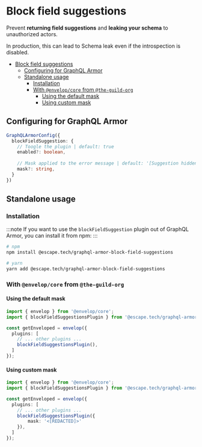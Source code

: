 # Block field suggestions

Prevent **returning field suggestions** and **leaking your schema** to unauthorized actors.

In production, this can lead to Schema leak even if the introspection is disabled.


- [Block field suggestions](#block-field-suggestions)
  - [Configuring for GraphQL Armor](#configuring-for-graphql-armor)
  - [Standalone usage](#standalone-usage)
    - [Installation](#installation)
    - [With `@envelop/core` from `@the-guild-org`](#with-envelopcore-from-the-guild-org)
      - [Using the default mask](#using-the-default-mask)
      - [Using custom mask](#using-custom-mask)

## Configuring for GraphQL Armor

```ts
GraphQLArmorConfig({
  blockFieldSuggestion: {
    // Toogle the plugin | default: true
    enabled?: boolean,
    
    // Mask applied to the error message | default: '[Suggestion hidden]'
    mask?: string,
  }
})
```

## Standalone usage

### Installation

:::note
If you want to use the `blockFieldSuggestion` plugin out of GraphQL Armor, you can install it from npm:
:::

```bash
# npm
npm install @escape.tech/graphql-armor-block-field-suggestions

# yarn
yarn add @escape.tech/graphql-armor-block-field-suggestions
```

### With `@envelop/core` from `@the-guild-org`

#### Using the default mask

```ts
import { envelop } from '@envelop/core';
import { blockFieldSuggestionsPlugin } from '@escape.tech/graphql-armor-block-field-suggestions';

const getEnveloped = envelop({
  plugins: [
    // ... other plugins ...
    blockFieldSuggestionsPlugin(),
  ]
});
```

#### Using custom mask

```ts
import { envelop } from '@envelop/core';
import { blockFieldSuggestionsPlugin } from '@escape.tech/graphql-armor-block-field-suggestions';

const getEnveloped = envelop({
  plugins: [
    // ... other plugins ...
    blockFieldSuggestionsPlugin({
        mask: '<[REDACTED]>'
    }),
  ]
});
```
